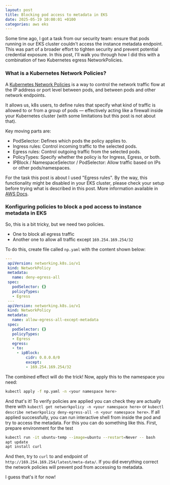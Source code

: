 ```yaml
---
layout: post
title: Blocking pod access to metadata in EKS
date: 2025-05-19 10:00:01 +0100
categories: aws eks
---
```


Some time ago, I got a task from our security team: ensure that pods running in our EKS cluster couldn't access the instance metadata endpoint. This was part of a broader effort to tighten security and prevent potential credential exposure. In this post, I'll walk you through how I did this with a combination of two Kubernetes egress NetworkPolicies.

### What is a Kubernetes Network Policies?

A [Kubernetes Network Policies](https://kubernetes.io/docs/concepts/services-networking/network-policies/) is a way to control the network traffic flow at the IP address or port level between pods, and between pods and other network endpoints.

It allows us, k8s users, to define rules that specify what kind of traffic is allowed to or from a group of pods — effectively acting like a firewall inside your Kubernetes cluster (with some limitations but this post is not about that).

Key moving parts are:

- PodSelector: Defines which pods the policy applies to.
- Ingress rules: Control incoming traffic to the selected pods.
- Egress rules: Control outgoing traffic from the selected pods.
- PolicyTypes: Specify whether the policy is for Ingress, Egress, or both.
- IPBlock / NamespaceSelector / PodSelector: Allow traffic based on IPs or other pods/namespaces.

For the task this post is about I used "Egress rules". By the way, this functionality might be disabled in your EKS cluster, please check your setup before trying what is described in this post. More information available in [AWS Docs](https://docs.aws.amazon.com/eks/latest/userguide/cni-network-policy.html).

### Konfiguring policies to block a pod access to instance metadata in EKS

So, this is a bit tricky, but we need two policies.

- One to block all egress traffic
- Another one to allow all traffic except `169.254.169.254/32`

To do this, create file called `np.yaml` with the content shown below:

```yaml
---
 apiVersion: networking.k8s.io/v1
 kind: NetworkPolicy
 metadata:
   name: deny-egress-all
 spec:
   podSelector: {}
   policyTypes:
   - Egress
 ---
 apiVersion: networking.k8s.io/v1
 kind: NetworkPolicy
 metadata:
   name: allow-egress-all-except-metadata
 spec:
   podSelector: {}
   policyTypes:
   - Egress
   egress:
   - to:
     - ipBlock:
         cidr: 0.0.0.0/0
         except:
         - 169.254.169.254/32
```

The combined effect will do the trick! Now, apply this to the namespace you need:

```bash
kubectl apply -f np.yaml -n <your namespace here>
```

And that's it! To verify policies are applied you can check they are actually there with `kubectl get networkpolicy -n <your namespace here>` or `kubectl describe networkpolicy deny-egress-all -n <your namespace here>`.
If all applied successfully, you can run interactive shell from inside the pod and try to access the metadata.
For this you can do something like this. First, prepare environment for the test

```bash
kubectl run -it ubuntu-temp --image=ubuntu --restart=Never -- bash
apt update
apt install curl
```

And then, try to `curl` to and endpoint of `http://169.254.169.254/latest/meta-data/`. If you did everything correct the network policies will prevent pod from accessing to metadata.

I guess that's it for now!